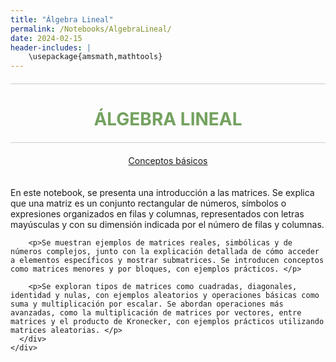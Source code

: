 ```yaml
---
title: "Álgebra Lineal"
permalink: /Notebooks/AlgebraLineal/
date: 2024-02-15
header-includes: |
    \usepackage{amsmath,mathtools}
---
```


<script
  src="https://cdn.mathjax.org/mathjax/latest/MathJax.js?config=TeX-AMS-MML_HTMLorMML"
  type="text/javascript">
</script>

<html>
<head>
    <style>
        /* Estilos para centrar y cambiar el color del texto */
        h1 {
            text-align: center; /* Centra el texto horizontalmente */
            color: rgba(72, 133, 45, 0.76); /* Cambia el color del texto a verde */
        }
    </style>
</head>
<body>

<style>

    .container {
      max-width: 800px;
      margin: 20px auto;
      overflow: hidden;
    }

    .person {
      display: flex;
      margin-bottom: 20px;
      justify-content: space-between;
      align-items: center;
      flex-wrap: wrap;
    }

    .person img {
      max-width: 200px;
      max-height: 200px;
      border-radius: 50%;
      margin-right: 20px;
      margin-left: 20px;
    }

    .person .info {
      flex: 1;
      text-align: left;
    }

    .person:nth-child(even) {
      flex-direction: row-reverse;
    }

    h2 {
      text-align: center;
      color: #333;
    }

    hr {
            border: none; /* Elimina el borde */
            height: 1px; /* Altura de la línea */
            background-color: #CCCCCC; /* Color de la línea */
            margin: 20px 0; /* Margen superior e inferior */
        }
  </style>

<hr>

<h1>ÁLGEBRA LINEAL</h1>

<hr>

</body>
</html>

<div class="button-container">
  <a href="https://labmatecc.github.io/Notebooks/AlgebraLineal/Conceptosbasicos/" class="button">Conceptos básicos</a>
</div>

  <div class="container">
    <div class="person">
      <div class="info">
        <p>En este notebook, se presenta una introducción a las matrices. Se explica que una matriz es un conjunto rectangular de números, símbolos o expresiones organizados en filas y columnas, representados con letras mayúsculas y con su dimensión indicada por el número de filas y columnas. </p>

        <p>Se muestran ejemplos de matrices reales, simbólicas y de números complejos, junto con la explicación detallada de cómo acceder a elementos específicos y mostrar submatrices. Se introducen conceptos como matrices menores y por bloques, con ejemplos prácticos. </p>

        <p>Se exploran tipos de matrices como cuadradas, diagonales, identidad y nulas, con ejemplos aleatorios y operaciones básicas como suma y multiplicación por escalar. Se abordan operaciones más avanzadas, como la multiplicación de matrices por vectores, entre matrices y el producto de Kronecker, con ejemplos prácticos utilizando matrices aleatorias. </p>
      </div>
    </div>
  </div>

  <html>
<head>
    <style>
        .button-container {
            text-align: center; /* Centra el contenido horizontalmente */
        }

        .button {
            display: inline-block;
            padding: 10px 20px;
            border-radius: 20px; /* Esto hace que el botón tenga forma de pastilla */
            background-color: rgba(72, 133, 45, 0.76); /* Cambia el color del botón a verde */
            color: white; /* Cambia el color del texto a blanco */
            text-decoration: none; /* Elimina el subrayado predeterminado en los enlaces */
            font-size: 16px; /* Cambia el tamaño del texto */
            font-weight: bold; /* Hace que el texto sea más audaz */
            border: none; /* Elimina el borde del botón */
        }
    </style>
</head>
<body>

<hr>

<div class="button-container">
  <a href="https://labmatecc.github.io/Notebooks/AlgebraLineal/Vectores/" class="button">Vectores</a>
</div>

<div class="container">
    <div class="person">
      <div class="info">
        <p>El cuaderno comienza explicando los vectores como conjuntos ordenados de números, resaltando su representación en Julia mediante el tipo de dato Array. Se exploran operaciones básicas, como la dimensión del arreglo. </p>

        <p>Se detalla el acceso a elementos, introduciendo el uso de índices y la función 'end'. Se muestra cómo trabajar con subconjuntos de vectores mediante rangos. La comparación de vectores y la comparación de elementos individuales. </p>

        <p>Se introducen vectores nulos, canónicos y de unos, mostrando cómo construir manualmente vectores canónicos en Julia. Se utiliza el paquete Plots.jl para generar gráficos de vectores y visualizar datos.</p>

        <p>Las operaciones con vectores se abordan desde la suma componente a componente hasta la multiplicación y división por escalares, proporcionando ejemplos prácticos.</p>
      </div>
    </div>
  </div>

<hr>

<div class="button-container">
  <a href="https://labmatecc.github.io/Notebooks/AlgebraLineal/Introduccionalprocesamientodeimagenes/" class="button">Introducción al procesamiento de imágenes</a>
</div>

<div class="container">
    <div class="person">
      <div class="info">
        <p>Se inicia con la definición de imágenes en blanco y negro y a color, destacando las representaciones numéricas de intensidad y los canales RGB. Muestra la creación interactiva del notebook se realiza a través de Pluto.jl, aprovechando librerías como Colors e ImageShow. También muestra la exploración de píxeles y matrices de píxeles revela las propiedades RGB y demuestra la manipulación eficiente de imágenes. Se abordan operaciones básicas, como selección de subimágenes y ajuste de tamaños, junto con el operador de Broadcasting. Además, se ejemplifican operaciones de procesamiento, como reducción de tamaño e inversión, utilizando álgebra lineal para reescalar píxeles y realizar combinaciones lineales. Finaliza mostrando filtros y kernels para las imagenes. </p>
      </div>
    </div>
  </div>

<hr>

<div class="button-container">
  <a href="https://labmatecc.github.io/Notebooks/AlgebraLineal/Descripciondegrafosusandomatrices/" class="button">Descripción de grafos usando matrices</a>
</div>

<div class="container">
    <div class="person">
      <div class="info">
        <p>El cuaderno muestra conceptos fundamentales de grafos, como nodos, aristas y adyacencia, ilustrando con el problema de los Puentes de Königsberg. Se describen tipos de nodos y aristas, destacando la flexibilidad en la representación. A través de ejemplos, se construyen y visualizan grafos utilizando la librería GraphPlot. Se detallan las matrices de adyacencia e incidencia para representar conexiones entre nodos y aristas. Además, se presentan generadores de grafos incorporados</p>
      </div>
    </div>
  </div>

<hr>

<div class="button-container">
  <a href="https://labmatecc.github.io/Notebooks/AlgebraLineal/Clustering/" class="button">Clustering</a>
</div>

<div class="container">
    <div class="person">
      <div class="info">
        <p>Comienza con una introducción al machine learning. Se destaca el uso de la distancia euclidiana en el contexto del clustering y se presenta una función para evaluar la calidad de los clusters. Luego, se introduce el algoritmo \(K\)-Means, con una implementación y un ejemplo de aplicación a datos generados aleatoriamente. Se aborda el preprocesamiento de datos, incluyendo la carga desde archivos y la generación aleatoria. Se detallan técnicas de normalización y estandarización, y se proporcionan funciones para Min-Máx y \(Z\)-Score. La visualización de datos antes y después de la normalización se muestra, seguida de la aplicación del algoritmo \(K\)-Means y la visualización de los clusters resultantes </p>
      </div>
    </div>
  </div>

<hr>

<div class="button-container">
  <a href="https://labmatecc.github.io/Notebooks/AlgebraLineal/Independencialineal/" class="button">Independencia lineal I</a>
</div>

<div class="container">
    <div class="person">
      <div class="info">
        <p>El cuaderno comienza introduciendo el concepto de independencia lineal. Se define la dependencia e independencia lineal, relacionándolos con la existencia de combinaciones lineales no triviales. Se muestra un teorema clave que establece la relación de dependencia lineal entre dos vectores cuando uno es un múltiplo escalar del otro. Se ilustra este concepto con un ejemplo específico. Luego, se explora la relación entre matrices y la independencia lineal, destacando que las columnas de una matriz son linealmente independientes si y solo si el determinante de la matriz es diferente de cero.</p>
        <p>Se proporcionan ejemplos adicionales para determinar la dependencia o independencia lineal de conjuntos de vectores en \(\mathbb{R}^n.\) Se utiliza el concepto de determinante para tomar decisiones sobre la independencia lineal. Se introduce el concepto de base en un espacio vectorial y se demuestra que cualquier conjunto de \(n\) vectores linealmente independientes en \(\mathbb{R}^n\) genera todo el espacio. Se ilustra este teorema con un ejemplo específico.</p>
        <p>El cuaderno concluye abordando el tema de vectores ortonormales y presenta el proceso de ortogonalización de Gram-Schmidt para convertir un conjunto linealmente independiente en un conjunto ortonormal. Se describen las variantes clásica y modificada del algoritmo de Gram-Schmidt, y se demuestra su aplicación en un ejemplo práctico. Se proporciona código para implementar los algoritmos de Gram-Schmidt clásico y modificado, así como para verificar la ortogonalidad de matrices generadas.</p>
      </div>
    </div>
  </div>

<hr>

<div class="button-container">
  <a href="https://labmatecc.github.io/Notebooks/AlgebraLineal/IndependencialinealII/" class="button">Independencia lineal II</a>
</div>

<div class="container">
    <div class="person">
      <div class="info">
        <p>El notebook presenta una introducción a la factorización QR, un método clave para descomponer una matriz A en el producto de una matriz ortogonal Q y una matriz triangular superior R. La descomposición QR se utiliza para resolver sistemas de ecuaciones lineales y problemas de optimización. El cuaderno describe métodos para obtener la factorización QR, centrándose en las reflexiones de Householder y las rotaciones de Givens</p>
        <p>Primero, se explican las propiedades y el cálculo de las matrices de Householder, que se utilizan para transformar un vector en un múltiplo de un vector canónico, facilitando la ortogonalización de las columnas de una matriz. Se proporciona un algoritmo para calcular el vector y el coeficiente de Householder, junto con ejemplos prácticos. Luego, se muestra cómo usar las reflexiones de Householder para triangularizar una matriz y obtener la matriz R, así como la matriz Q mediante acumulación progresiva. Finalmente, se introducen las rotaciones de Givens, que son especialmente útiles para matrices dispersas, mostrando cómo aplicar estas rotaciones para lograr una factorización QR eficiente.</p>
      </div>
    </div>
  </div>

<hr>

<div class="button-container">
  <a href="https://labmatecc.github.io/Notebooks/AlgebraLineal/Diagonalizacion/" class="button">Diagonalización (Sucesión de Fibonacci)</a>
</div>

<div class="container">
    <div class="person">
      <div class="info">
        <p>El cuaderno comienza con la importación de librerías. Luego, aborda el tema de matrices semejantes, proporciona definiciones y ejemplos. También incluye un teorema que establece que matrices semejantes tienen el mismo polinomio característico y, por lo tanto, los mismos valores propios. Se presentan ejemplos de matrices semejantes y se verifica que comparten los valores propios. Luego, se introduce el concepto de matriz diagonalizable, junto con un teorema que establece las condiciones para que una matriz sea diagonalizable. Se presenta un corolario que afirma que si una matriz tiene valores propios distintos, entonces es diagonalizable. Se proporcionan ejemplos de matrices diagonalizables y se calculan sus valores y vectores propios. Posteriormente, se explora la aplicación de estos conceptos a la sucesión de Fibonacci. Se describe cómo se puede expresar el sistema recursivo de Fibonacci en términos matriciales y se muestra cómo calcular directamente el n-ésimo número de Fibonacci mediante la diagonalización de la matriz asociada. Se implementa una función para calcular \(F_n\) de manera eficiente utilizando la diagonalización. </p>
      </div>
    </div>
  </div>

<hr>

<div class="button-container">
  <a href="https://labmatecc.github.io/Notebooks/AlgebraLineal/SVD/" class="button">Compresión de imágenes (SVD)</a>
</div>

<div class="container">
    <div class="person">
      <div class="info">
        <p>En este cuaderno, se presentan definiciones de valor y vector propio. Posteriormente, se muestra cómo hallar los valores singulares de una matriz. A continuación, se detalla la descomposición en valores singulares (SVD) con diversos ejemplos. Luego, nos enfocamos en la descomposición en valores singulares reducida, que es la que utiliza Julia, y se muestran ejemplos específicos.
        Después de explorar la SVD, se muestra la compresión de imágenes. Este proceso implica realizar la SVD de la imagen y luego truncar dicha descomposición en \(k\) valores singulares (se realiza esto en cada canal de color para luego ensamblar nuevamente la imagen). Con este concepto presente, se presenta la creación de una marca de agua digital. Esta técnica permite personalizar imágenes sin que sea perceptible al ojo humano. La marca de agua se introduce mediante la creación de una perturbación en la matriz \(V\). Una vez que la imagen está marcada, se muestra cómo deducir y recuperar la marca de agua. </p>
      </div>
    </div>
  </div>

<hr>

<div class="button-container">
  <a href="https://labmatecc.github.io/Notebooks/AlgebraLineal/PCA/" class="button">Análisis de componentes principales (PCA)</a>
</div>

<div class="container">
    <div class="person">
      <div class="info">
        <p>Este cuaderno aborda el Método de Análisis de Componentes Principales (PCA), una técnica de reducción de dimensionalidad. Comienza explicando conceptos como la media y la varianza en un conjunto de datos. Luego, se presenta la covarianza y la matriz de covarianza, seguidas por el proceso detallado de cómo se emplea el PCA. Se describen los pasos desde la centralización de datos y cálculo de la matriz de covarianza hasta la reconstrucción de datos y la compresión de imágenes utilizando las componentes principales. Se muestra cómo la compresión efectiva mantiene la información esencial de la imagen original mientras reduce su dimensionalidad. Además, se incluyen ejemplos prácticos de compresión de imágenes con diferentes números de componentes principales y se evalúa el error de compresión en cada caso. </p>
      </div>
    </div>
  </div>

<hr>

<div class="button-container">
  <a href="https://labmatecc.github.io/Notebooks/AlgebraLineal/Sistemasdeecuacionesdiferenciales/" class="button">Sistemas de ecuaciones diferenciales</a>
</div>

<div class="container">
    <div class="person">
      <div class="info">
        <p>Se comienza con una introducción sobre ecuaciones diferenciales, destacando la forma general de las ecuaciones de primer orden y proporcionando un ejemplo específico. Luego, presentan una solución numérica para el ejemplo utilizando la biblioteca DifferentialEquations de Julia.</p>
        <p>El cuaderno continúa con una sección sobre sistemas lineales homogéneos. Se introduce la notación matricial y se explica cómo resolver sistemas lineales homogéneos mediante el uso de matrices diagonalizables. Se presenta un ejemplo concreto, mostrando cómo la solución general de un sistema homogéneo se puede expresar en términos de los vectores propios y valores propios de la matriz asociada al sistema. Luego, se muestra cómo resolver un sistema específico con condiciones iniciales dadas.</p>
      </div>
    </div>
  </div>

<hr>

<div class="button-container">
  <a href="https://labmatecc.github.io/Notebooks/AlgebraLineal/CirculosDeGershgorin/" class="button">Círculos de Gershgorin</a>
</div>

<div class="container">
    <div class="person">
      <div class="info">
        <p>Este cuaderno muestra los métodos de localización de valores propios, comenzando con el Teorema de Gershgorin, que establece que todos los valores propios de una matriz están contenidos en la unión de discos en el plano complejo. Luego, se extiende la teoría a los discos de Brauer y a los discos generalizados de Gersfhgorin, mostrando mejoras en las estimaciones sobre la ubicación de los valores propios. Además, se proporciona una serie de ejemplos prácticos que ilustran la aplicación de estos teoremas y métodos, mostrando cómo se pueden visualizar los discos correspondientes para diferentes matrices y cómo estos métodos pueden ser utilizados en la práctica para análisis y simulaciones.</p>
      </div>
    </div>
  </div>

<hr>

<div class="button-container">
  <a href="https://labmatecc.github.io/Notebooks/AlgebraLineal/Minimoscuadrados/" class="button">Mínimos cuadrados</a>
</div>

<div class="container">
    <div class="person">
      <div class="info">
        <p>El cuaderno proporciona una introducción al método de mínimos cuadrados, destacando su aplicación para resolver sistemas sobredeterminados de ecuaciones lineales. Luego, se presenta un ejemplo con datos y se resuelve utilizando el operador de backslash (\) en Julia.</p>
        <p>Posteriormente, el cuaderno aborda el ajuste por mínimos cuadrados en el contexto de la regresión lineal y presenta un ejemplo específico de ajuste polinomial. Se describe cómo se puede aplicar el método para encontrar un polinomio de grado específico que se ajuste de manera óptima a un conjunto de datos dado. Finalmente, se explora el ajuste por mínimos cuadrados de ecuaciones cuadráticas en las variables \(x\) e \(y\), y se proporciona un ejemplo práctico con datos que se ajustan a una elipse.</p>
      </div>
    </div>
  </div>
